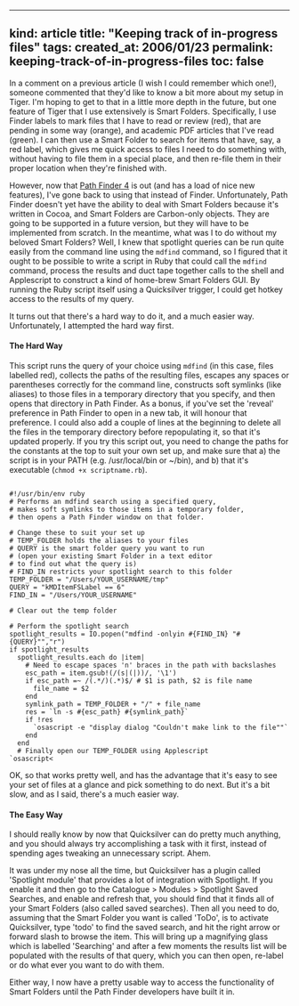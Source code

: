 -----
kind: article
title: "Keeping track of in-progress files"
tags:
created_at: 2006/01/23
permalink: keeping-track-of-in-progress-files
toc: false
-----

<p>In a comment on a previous article (I wish I could remember which one!), someone commented that they'd like to know a bit more about my setup in Tiger. I'm hoping to get to that in a little more depth in the future, but one feature of Tiger that I use extensively is Smart Folders. Specifically, I use Finder labels to mark files that I have to read or review (red), that are pending in some way (orange), and academic PDF articles that I've read (green). I can then use a Smart Folder to search for items that have, say, a red label, which gives me quick access to files I need to do something with, without having to file them in a special place, and then re-file them in their proper location when they're finished with.</p>

<p>However, now that <a href="http://www.cocoatech.com/index.php">Path Finder 4</a> is out (and has a load of nice new features), I've gone back to using that instead of Finder. Unfortunately, Path Finder doesn't yet have the ability to deal with Smart Folders because it's written in Cocoa, and Smart Folders are Carbon-only objects. They are going to be supported in a future version, but they will have to be implemented from scratch. In the meantime, what was I to do without my beloved Smart Folders? Well, I knew that spotlight queries can be run quite easily from the command line using the <code>mdfind</code> command, so I figured that it ought to be possible to write a script in Ruby that could call the <code>mdfind</code> command, process the results and duct tape together calls to the shell and Applescript to construct a kind of home-brew Smart Folders GUI. By running the Ruby script itself using a Quicksilver trigger, I could get hotkey access to the results of my query.</p>

<p>It turns out that there's a hard way to do it, and a much easier way. Unfortunately, I attempted the hard way first.</p>


<h4>The Hard Way</h4>

<p>This script runs the query of your choice using <code>mdfind</code> (in this case, files labelled red), collects the paths of the resulting files, escapes any spaces or parentheses correctly for the command line, constructs soft symlinks (like aliases) to those files in a temporary directory that you specify, and then opens that directory in Path Finder. As a bonus, if you've set the 'reveal' preference in Path Finder to open in a new tab, it will honour that preference. I could also add a couple of lines at the beginning to delete all the files in the temporary directory before repopulating it, so that it's updated properly. If you try this script out, you need to change the paths for the constants at the top to suit your own set up, and make sure that a) the script is in your PATH (e.g. /usr/local/bin or ~/bin), and b) that it's executable (<code>chmod +x scriptname.rb</code>).</p>

<pre>
<code>
#!/usr/bin/env ruby
# Performs an mdfind search using a specified query,
# makes soft symlinks to those items in a temporary folder,
# then opens a Path Finder window on that folder.

# Change these to suit your set up
# TEMP_FOLDER holds the aliases to your files
# QUERY is the smart folder query you want to run
# (open your existing Smart Folder in a text editor
# to find out what the query is)
# FIND_IN restricts your spotlight search to this folder
TEMP_FOLDER = "/Users/YOUR_USERNAME/tmp"
QUERY = "kMDItemFSLabel == 6"
FIND_IN = "/Users/YOUR_USERNAME"

# Clear out the temp folder

# Perform the spotlight search
spotlight_results = IO.popen("mdfind -onlyin #{FIND_IN} "#{QUERY}"","r")
if spotlight_results
  spotlight_results.each do |item|
    # Need to escape spaces 'n' braces in the path with backslashes
    esc_path = item.gsub!(/(s|(|))/, '\1')
    if esc_path =~ /(.*/)(.*)$/ # $1 is path, $2 is file name
      file_name = $2
    end
    symlink_path = TEMP_FOLDER + "/" + file_name
    res = `ln -s #{esc_path} #{symlink_path}`
    if !res
      `osascript -e "display dialog "Couldn't make link to the file""`
    end
  end
  # Finally open our TEMP_FOLDER using Applescript
`osascript< <EOS
tell application "Path Finder"
reveal "#{TEMP_FOLDER}"
end tell
EOS`
else
  `osascript -e "display dialog "No results were returned""`
end
</code>
</code></pre>

<p>OK, so that works pretty well, and has the advantage that it's easy to see your set of files at a glance and pick something to do next. But it's a bit slow, and as I said, there's a much easier way.</p>

<h4>The Easy Way</h4>

<p>I should really know by now that Quicksilver can do pretty much anything, and you should always try accomplishing a task with it first, instead of spending ages tweaking an unnecessary script. Ahem.</p>

<p>It was under my nose all the time, but Quicksilver has a plugin called 'Spotlight module' that provides a lot of integration with Spotlight. If you enable it and then go to the Catalogue > Modules > Spotlight Saved Searches, and enable and refresh that, you should find that it finds all of your Smart Folders (also called saved searches). Then all you need to do, assuming that the Smart Folder you want is called 'ToDo', is to activate Quicksilver, type 'todo' to find the saved search, and hit the right arrow or forward slash to browse the item. This will bring up a magnifying glass which is labelled 'Searching' and after a few moments the results list will be populated with the results of that query, which you can then open, re-label or do what ever you want to do with them.</p>

<p>Either way, I now have a pretty usable way to access the functionality of  Smart Folders until the Path Finder developers have built it in.</p>

